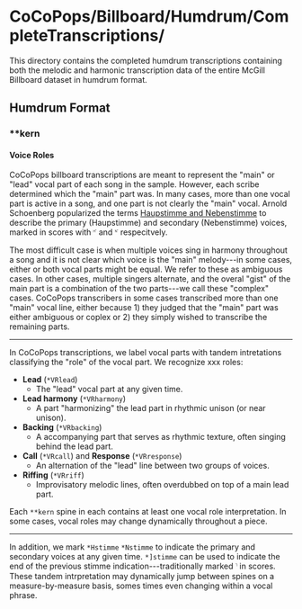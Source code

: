 # CoCoPops/Billboard/Humdrum/CompleteTranscriptions/

This directory contains the completed humdrum transcriptions containing both the melodic and harmonic transcription data of the entire McGill Billboard dataset in humdrum format.


## Humdrum Format

### **kern


#### Voice Roles

CoCoPops billboard transcriptions are meant to represent the "main" or "lead" vocal part of each song in the sample.
However, each scribe determined which the "main" part was.
In many cases, more than one vocal part is active in a song, and one part is not clearly the "main" vocal.
Arnold Schoenberg popularized the terms [Haupstimme and Nebenstimme](https://en.wikipedia.org/wiki/Hauptstimme) to describe the primary (Haupstimme) and secondary (Nebenstimme) voices, marked in scores with &#119206; and &#119207; respecitvely.


The most difficult case is when multiple voices sing in harmony throughout a song and it is not clear which voice is the "main" melody---in some cases, either or both vocal parts might be equal.
We refer to these as ambiguous cases.
In other cases, multiple singers alternate, and the overal "gist" of the main part is a combination of the two parts---we call these "complex" cases.
CoCoPops transcribers in some cases transcribed more than one "main" vocal line, either because 1) they judged that the "main" part was either ambiguous or coplex or 2) they simply wished to transcribe the remaining parts.


---

In CoCoPops transcriptions, we label vocal parts with tandem intretations classifying the "role" of the vocal part.
We recognize xxx roles:

+ **Lead** (`*VRlead`)
  + The "lead" vocal part at any given time.
+ **Lead harmony** (`*VRharmony`)
  + A part "harmonizing" the lead part in rhythmic unison (or near unison).
+ **Backing** (`*VRbacking`)
  + A accompanying part that serves as rhythmic texture, often singing behind the lead part.
+ **Call** (`*VRcall`) and **Response** (`*VRresponse`)
  + An alternation of the "lead" line between two groups of voices.
+ **Riffing** (`*VRriff`)
  + Improvisatory melodic lines, often overdubbed on top of a main lead part.

Each `**kern` spine in each contains at least one vocal role interpretation.
In some cases, vocal roles may change dynamically throughout a piece.

---

In addition, we mark `*Hstimme` `*Nstimme` to indicate the primary and secondary voices at any given time. 
`*]stimme` can be used to indicate the end of the previous stimme indication---traditionally marked &#119208; in scores.
These tandem intrpretation may dynamically jump between spines on a measure-by-measure basis, somes times even changing within a vocal phrase.




